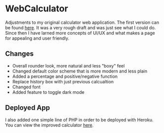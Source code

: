 # WebCalculator

Adjustments to my original calculator web application. The first version can be found [here](https://github.com/Kylehansenn/SimpleCalculator). It was a very rough draft and was just see what I could do. Since then I have larned more concepts of UI/UX and what makes a page for appealing and user friendly.

## Changes
* Overall rounder look, more natural and less "boxy" feel
* Changed default color scheme that is more modern and less plain
* Added a percentage and positive/negative function
* Replace history box with just previous calcualtion
* Changed font
* Added feature to toggle dark mode

## Deployed App

I also added one simple line of PHP in order to be deployed with Heroku.  
You can view the improved calculator [here](https://mysterious-taiga-36258.herokuapp.com/).

